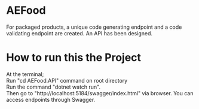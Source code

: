 # AEFood
For packaged products, a unique code generating endpoint and a code validating endpoint are created. An API has been designed.

# How to run this the Project
 At the terminal;
<br> Run "cd AEFood.API" command on root directory
<br> Run the command "dotnet watch run".
<br> Then go to "http://localhost:5184/swagger/index.html" via browser. You can access endpoints through Swagger.
